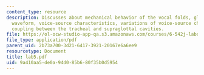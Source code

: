 ```yaml
---
content_type: resource
description: Discusses about mechanical behavior of the vocal folds, glottal volume-velocity
  waveform, voice-source characteristics, variations of voice-source characteristics,
  coupling between the tracheal and supraglottal cavities.
file: https://ol-ocw-studio-app-qa.s3.amazonaws.com/courses/6-542j-laboratory-on-the-physiology-acoustics-and-perception-of-speech-fall-2005/9a410aa5de0a94d085b680f35b0d5954_lab5.pdf
file_type: application/pdf
parent_uid: 2b73a700-3d21-6417-3921-20167e6a6ee9
resourcetype: Document
title: lab5.pdf
uid: 9a410aa5-de0a-94d0-85b6-80f35b0d5954
---
```

